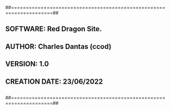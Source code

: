 ##====================================================================##
##                                                                    ##
## SOFTWARE: Red Dragon Site.                                         ##
## AUTHOR: Charles Dantas (ccod)                                      ##
## VERSION: 1.0                                                       ##
## CREATION DATE: 23/06/2022                                          ##
##                                                                    ##
##====================================================================##
